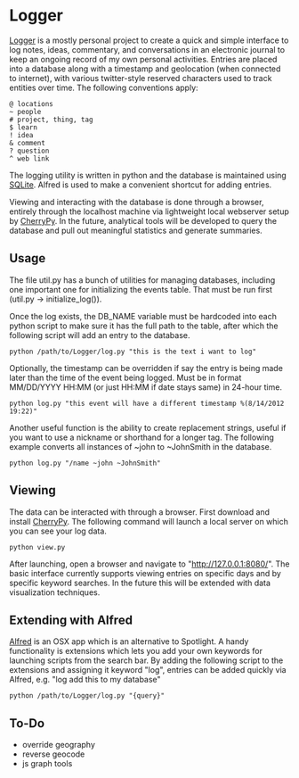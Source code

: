 # Logger

[Logger](http://genekogan.com/writing/intro-to-logger.html) is a mostly personal project to create a quick and simple interface to log notes, ideas, commentary, and conversations in an electronic journal to keep an ongoing record of my own personal activities.  Entries are placed into a database along with a timestamp and geolocation (when connected to internet), with various twitter-style reserved characters used to track entities over time. The following conventions apply:

	@ locations
	~ people
	# project, thing, tag
	$ learn
	! idea
	& comment
	? question
	^ web link

The logging utility is written in python and the database is maintained using [SQLite](http://www.sqlite.org/).  Alfred is used to make a convenient shortcut for adding entries.

Viewing and interacting with the database is done through a browser, entirely through the localhost machine via lightweight local webserver setup by [CherryPy](http://www.cherrypy.org/). In the future, analytical tools will be developed to query the database and pull out meaningful statistics and generate summaries.


## Usage

The file util.py has a bunch of utilities for managing databases, including one important one for initializing the events table.  That must be run first (util.py -> initialize_log()).  

Once the log exists, the DB_NAME variable must be hardcoded into each python script to make sure it has the full path to the table, after which the following script will add an entry to the database.

	python /path/to/Logger/log.py "this is the text i want to log"
	
Optionally, the timestamp can be overridden if say the entry is being made later than the time of the event being logged. Must be in format MM/DD/YYYY HH:MM (or just HH:MM if date stays same) in 24-hour time.

	python log.py "this event will have a different timestamp %(8/14/2012 19:22)"
	
Another useful function is the ability to create replacement strings, useful if you want to use a nickname or shorthand for a longer tag. The following example converts all instances of ~john to ~JohnSmith in the database.

	python log.py "/name ~john ~JohnSmith"


## Viewing

The data can be interacted with through a browser. First download and install [CherryPy](http://www.cherrypy.org/).  The following command will launch a local server on which you can see your log data.

	python view.py
	
After launching, open a browser and navigate to "http://127.0.0.1:8080/". The basic interface currently supports viewing entries on specific days and by specific keyword searches. In the future this will be extended with data visualization techniques.


## Extending with Alfred

[Alfred](http://www.alfredapp.com/) is an OSX app which is an alternative to Spotlight.  A handy functionality is extensions which lets you add your own keywords for launching scripts from the search bar. By adding the following script to the extensions and assigning it keyword "log", entries can be added quickly via Alfred, e.g. "log add this to my database"

	python /path/to/Logger/log.py "{query}"


## To-Do

 * override geography
 * reverse geocode
 * js graph tools
